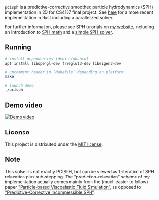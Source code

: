 `pcisph` is a predictive-corrective smoothed particle hydrodynamics (SPH) implementation in 2D for CS4167 final project. See [here](https://github.com/cerrno/pcisph-wasm) for a more recent implementation in Rust including a parallelized solver.

For further information, please see SPH tutorials on [my website](https://lucasschuermann.com/writing), including an introduction to [SPH math](https://lucasschuermann.com/writing/particle-based-fluid-simulation) and a [simple SPH solver](https://lucasschuermann.com/writing/implementing-sph-in-2d).

## Running
```bash
# install dependencies (debian/ubuntu)
apt install libopengl-dev freeglut3-dev libeigen3-dev

# uncomment header in `Makefile` depending on platform
make

# launch demo
./pcisph
```

## Demo video
[![Demo video](http://img.youtube.com/vi/_Kxp5dJ7HM8/0.jpg)](http://www.youtube.com/watch?v=_Kxp5dJ7HM8 "Predictive-Corrective Incompressible SPH")

## License
This project is distributed under the [MIT license](LICENSE.md).

## Note
This solver is not exactly PCISPH, but can be viewed as 1-iteration of SPH relaxation plus sub-stepping. The “prediction-relaxation” scheme of my implementation actually comes mainly from the (much easier to follow) paper ["Particle-based Viscoelastic Fluid Simulation”](https://dl.acm.org/doi/10.1145/1073368.1073400), as opposed to ["Predictive-Corrective Incompressible SPH”](https://dl.acm.org/doi/10.1145/1576246.1531346).
